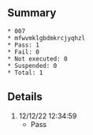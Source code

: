 ## Summary
	* 007
	* mfwvmklgbdmkrcjyqhzl
	* Pass: 1
	* Fail: 0
	* Not executed: 0
	* Suspended: 0
	* Total: 1
## Details
1. 12/12/22 12:34:59
	* Pass
